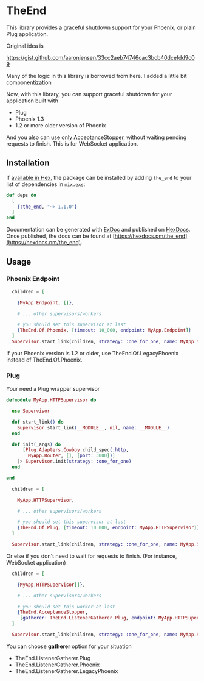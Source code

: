 # TheEnd

This library provides a graceful shutdown support for your Phoenix, or plain Plug application.

Original idea is

https://gist.github.com/aaronjensen/33cc2aeb74746cac3bcb40dcefdd9c09

Many of the logic in this library is borrowed from here.
I added a little bit componentization

Now, with this library, you can support graceful shutdown for your application built with

- Plug
- Phoenix 1.3
- 1.2 or more older version of Phoenix

And you also can use only AcceptanceStopper, without waiting pending requests to finish.
This is for WebSocket application.

## Installation

If [available in Hex](https://hex.pm/docs/publish), the package can be installed
by adding `the_end` to your list of dependencies in `mix.exs`:

```elixir
def deps do
  [
    {:the_end, "~> 1.1.0"}
  ]
end
```

Documentation can be generated with [ExDoc](https://github.com/elixir-lang/ex_doc)
and published on [HexDocs](https://hexdocs.pm). Once published, the docs can
be found at [https://hexdocs.pm/the_end](https://hexdocs.pm/the_end).

## Usage

### Phoenix Endpoint

```elixir
  children = [

    {MyApp.Endpoint, []},

    # ... other supervisors/workers

    # you should set this supervisor at last
    {TheEnd.Of.Phoenix, [timeout: 10_000, endpoint: MyApp.Endpoint]}
  ]
  Supervisor.start_link(children, strategy: :one_for_one, name: MyApp.Supervisor)
```

If your Phoenix version is 1.2 or older, use TheEnd.Of.LegacyPhoenix instead of TheEnd.Of.Phoenix.

### Plug

Your need a Plug wrapper supervisor

```elixir
defmodule MyApp.HTTPSupervisor do

  use Supervisor

  def start_link() do
    Supervisor.start_link(__MODULE__, nil, name: __MODULE__)
  end

  def init(_args) do
      [Plug.Adapters.Cowboy.child_spec(:http,
        MyApp.Router, [], [port: 3000])]
    |> Supervisor.init(strategy: :one_for_one)
  end

end
```

```elixir
  children = [

    MyApp.HTTPSupervisor,

    # ... other supervisors/workers

    # you should set this supervisor at last
    {TheEnd.Of.Plug, [timeout: 10_000, endpoint: MyApp.HTTPSupervisor]}
  ]

  Supervisor.start_link(children, strategy: :one_for_one, name: MyApp.Supervisor)
```

Or else if you don't need to wait for requests to finish.
(For instance, WebSocket application)

```elixir
  children = [

    {MyApp.HTTPSupervisor[]},

    # ... other supervisors/workers

    # you should set this worker at last
    {TheEnd.AcceptanceStopper,
     [gatherer: TheEnd.ListenerGatherer.Plug, endpoint: MyApp.HTTPSupervisor]}
  ]

  Supervisor.start_link(children, strategy: :one_for_one, name: MyApp.Supervisor)
```

You can choose **gatherer** option for your situation

- TheEnd.ListenerGatherer.Plug
- TheEnd.ListenerGatherer.Phoenix
- TheEnd.ListenerGatherer.LegacyPhoenix

